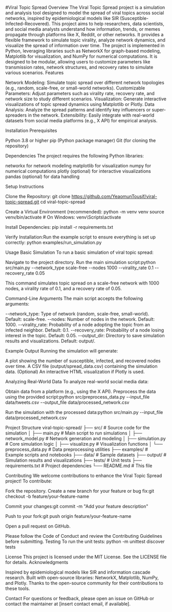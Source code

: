#Viral Topic Spread
Overview
The Viral Topic Spread project is a simulation and analysis tool designed to model the spread of viral topics across social networks, inspired by epidemiological models like SIR (Susceptible-Infected-Recovered). This project aims to help researchers, data scientists, and social media analysts understand how information, trends, or memes propagate through platforms like X, Reddit, or other networks. It provides a flexible framework to simulate topic virality, analyze network dynamics, and visualize the spread of information over time.
The project is implemented in Python, leveraging libraries such as NetworkX for graph-based modeling, Matplotlib for visualization, and NumPy for numerical computations. It is designed to be modular, allowing users to customize parameters like transmission rates, network structures, and recovery rates to simulate various scenarios.
Features

Network Modeling: Simulate topic spread over different network topologies (e.g., random, scale-free, or small-world networks).
Customizable Parameters: Adjust parameters such as virality rate, recovery rate, and network size to study different scenarios.
Visualization: Generate interactive visualizations of topic spread dynamics using Matplotlib or Plotly.
Data Analysis: Analyze the spread patterns and identify key influencers or super-spreaders in the network.
Extensibility: Easily integrate with real-world datasets from social media platforms (e.g., X API) for empirical analysis.

Installation
Prerequisites

Python 3.8 or higher
pip (Python package manager)
Git (for cloning the repository)

Dependencies
The project requires the following Python libraries:

networkx for network modeling
matplotlib for visualization
numpy for numerical computations
plotly (optional) for interactive visualizations
pandas (optional) for data handling

Setup Instructions

Clone the Repository:
git clone https://github.com/YeaomunTousif/viral-topic-spread.git
cd viral-topic-spread


Create a Virtual Environment (recommended):
python -m venv venv
source venv/bin/activate  # On Windows: venv\Scripts\activate


Install Dependencies:
pip install -r requirements.txt


Verify Installation:Run the example script to ensure everything is set up correctly:
python examples/run_simulation.py



Usage
Basic Simulation
To run a basic simulation of viral topic spread:

Navigate to the project directory.
Run the main simulation script:python src/main.py --network_type scale-free --nodes 1000 --virality_rate 0.1 --recovery_rate 0.05

This command simulates topic spread on a scale-free network with 1000 nodes, a virality rate of 0.1, and a recovery rate of 0.05.

Command-Line Arguments
The main script accepts the following arguments:

--network_type: Type of network (random, scale-free, small-world). Default: scale-free.
--nodes: Number of nodes in the network. Default: 1000.
--virality_rate: Probability of a node adopting the topic from an infected neighbor. Default: 0.1.
--recovery_rate: Probability of a node losing interest in the topic. Default: 0.05.
--output_dir: Directory to save simulation results and visualizations. Default: output/.

Example Output
Running the simulation will generate:

A plot showing the number of susceptible, infected, and recovered nodes over time.
A CSV file (output/spread_data.csv) containing the simulation data.
(Optional) An interactive HTML visualization if Plotly is used.

Analyzing Real-World Data
To analyze real-world social media data:

Obtain data from a platform (e.g., using the X API).
Preprocess the data using the provided script:python src/preprocess_data.py --input_file data/tweets.csv --output_file data/processed_network.csv


Run the simulation with the processed data:python src/main.py --input_file data/processed_network.csv



Project Structure
viral-topic-spread/
├── src/                    # Source code for the simulation
│   ├── main.py             # Main script to run simulations
│   ├── network_model.py    # Network generation and modeling
│   ├── simulation.py       # Core simulation logic
│   ├── visualize.py        # Visualization functions
│   └── preprocess_data.py  # Data preprocessing utilities
├── examples/               # Example scripts and notebooks
├── data/                   # Sample datasets
├── output/                 # Simulation results and visualizations
├── tests/                  # Unit tests
├── requirements.txt        # Project dependencies
└── README.md               # This file

Contributing
We welcome contributions to enhance the Viral Topic Spread project! To contribute:

Fork the repository.
Create a new branch for your feature or bug fix:git checkout -b feature/your-feature-name


Commit your changes:git commit -m "Add your feature description"


Push to your fork:git push origin feature/your-feature-name


Open a pull request on GitHub.

Please follow the Code of Conduct and review the Contributing Guidelines before submitting.
Testing
To run the unit tests:
python -m unittest discover tests

License
This project is licensed under the MIT License. See the LICENSE file for details.
Acknowledgments

Inspired by epidemiological models like SIR and information cascade research.
Built with open-source libraries: NetworkX, Matplotlib, NumPy, and Plotly.
Thanks to the open-source community for their contributions to these tools.

Contact
For questions or feedback, please open an issue on GitHub or contact the maintainer at [insert contact email, if available].
